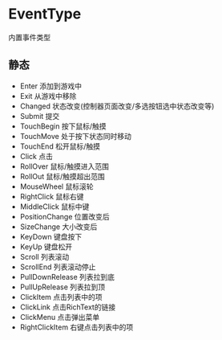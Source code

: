 # EventType

内置事件类型

## 静态

* Enter 添加到游戏中
* Exit 从游戏中移除
* Changed 状态改变(控制器页面改变/多选按钮选中状态改变等)
* Submit 提交
* TouchBegin 按下鼠标/触摸
* TouchMove 处于按下状态同时移动
* TouchEnd 松开鼠标/触摸
* Click 点击
* RollOver 鼠标/触摸进入范围
* RollOut 鼠标/触摸超出范围
* MouseWheel 鼠标滚轮
* RightClick 鼠标右键
* MiddleClick 鼠标中键
* PositionChange 位置改变后
* SizeChange 大小改变后
* KeyDown 键盘按下
* KeyUp 键盘松开
* Scroll 列表滚动
* ScrollEnd 列表滚动停止
* PullDownRelease 列表拉到底
* PullUpRelease 列表拉到顶
* ClickItem 点击列表中的项
* ClickLink 点击RichText的链接
* ClickMenu 点击弹出菜单
* RightClickItem 右键点击列表中的项